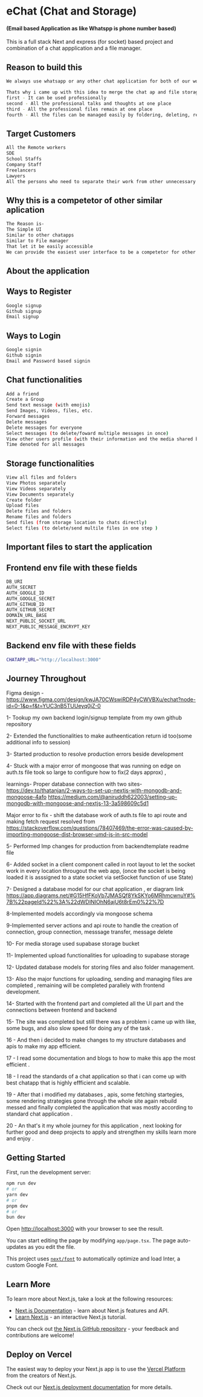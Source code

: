 # eChat (Chat and Storage) 

#### (Email based Application as like Whatspp is phone number based)

This is a full stack Next and express (for socket) based project and combination of a chat appplication and a file manager.


## Reason to build this 
```bash
We always use whatsapp or any other chat application for both of our work and also professional work and while doing that all the professionally received files are mixed up with other unnecessary pictures and files.

Thats why i came up with this idea to merge the chat ap and file storage in one piece of application so that 
first - It can be used professionally 
second - All the professional talks and thoughts at one place
third - All the professional files remain at one place 
fourth - All the files can be managed easily by foldering, deleting, renaming and further file related operations

```

## Target Customers 
```bash
All the Remote workers
SDE
School Staffs
Company Staff
Freelancers
Lawyers
All the persons who need to separate their work from other unnecessary stuffs 
```

## Why this is a competetor of other similar aplication  
```bash
The Reason is- 
The Simple UI
Similar to other chatapps
Similar to File manager
That let it be easily accessible 
We can provide the easiest user interface to be a competetor for other similar Applications

```


## About the application

## Ways to Register
```bash
Google signup
Github signup
Email signup

```

## Ways to Login
```bash
Google signin
Github signin
Email and Password based signin

```

## Chat functionalities
```bash
Add a friend
Create a Group 
Send text message (with emojis)
Send Images, Videos, files, etc.
Forward messages
Delete messages
Delete messages for everyone
Select messages (to delete/foward multiple messages in once)
View other users profile (with their information and the media shared between you and the other user you are chatting)
Time denoted for all messages

```

## Storage functionalities
```bash
View all files and folders
View Photos separately
View Videos separately
View Documents separately
Create folder
Upload files
Delete files and folders
Rename files and folders
Send files (from storage location to chats directly)
Select files (to delete/send multile files in one step )

```


## Important files to start the application 

## Frontend env file with these fields

```bash
DB_URI
AUTH_SECRET
AUTH_GOOGLE_ID
AUTH_GOOGLE_SECRET
AUTH_GITHUB_ID
AUTH_GITHUB_SECRET
DOMAIN_URL_BASE
NEXT_PUBLIC_SOCKET_URL
NEXT_PUBLIC_MESSAGE_ENCRYPT_KEY
```

## Backend env file with these fields

```bash
CHATAPP_URL="http://localhost:3000"
```


## Journey Throughout

Figma design - https://www.figma.com/design/kwJA70CWswiRDP4yCWVBXu/echat?node-id=0-1&p=f&t=YUC3nB5TUUeyq0jZ-0


1- Tookup my own backend login/signup template from my own github repository

2- Extended the functionalities to make autheentication return id too(some additional info to session)

3- Started production to resolve production errors beside development

4- Stuck with a major error of mongoose that was running on edge on auth.ts file took so large to configure how to fix(2 days approx) ,

learnings- Proper database connection  with two sites-
https://dev.to/thatanjan/2-ways-to-set-up-nextjs-with-mongodb-and-mongoose-4afo
https://medium.com/@aniruddh622003/setting-up-mongodb-with-mongoose-and-nextjs-13-3a598609c5d1

Major error to fix -
shift the database work of auth.ts file to api route and making fetch request resolved from
https://stackoverflow.com/questions/78407469/the-error-was-caused-by-importing-mongoose-dist-browser-umd-js-in-src-model

5- Performed Imp changes for production from backendtemplate readme file

6- Added socket in a client component called in root layout to let the socket work in every location througout the web app, (once the socket is being loaded it is asssigned to a state socket via setSocket function of use State)

7- Designed a database model for our chat application , er diagram link https://app.diagrams.net/#G15HfFKoVb7JMASQf8YkSKYo6MRhmcwnuY#%7B%22pageId%22%3A%22dWDINIOhN6ajU6t8rEm0%22%7D

8-Implemented models accordingly via mongoose schema

9-Implemented server actions and api route to handle the creation of connection, group connection, messsage transfer, message delete 

10- For media storage used supabase storage bucket 

11- Implemented upload functionalities for uploading to supabase storage 

12- Updated database models for storing files and also folder management.  

13- Also the major functions for uploading, sending and managing files are completed , remaining will be completed parallely with frontend development.

14- Started with the frontend part and completed all the UI part and the connections between frontend and backend

15- The site was completed but still there was a problem i came up with like, some bugs, and also slow speed for doing any of the task .

16 - And then i decided to make changes to my structure databases and apis to make my app efficient.

17 - I read some documentation and blogs to how to make this app the most efficient .

18 - I read the standards of a chat application so that i can come up with best chatapp that is highly effficient and scalable.
 
19 - After that i modified my databases , apis, some fetching startegies, some rendering strategies gone through the whole site again rebuild messed and finally completed the application that was mostly according to standard chat application .

20 - An that's it my whole journey for this application , next looking for further good and deep projects to apply and strengthen my skills learn more and enjoy .


## Getting Started

First, run the development server:

```bash
npm run dev
# or
yarn dev
# or
pnpm dev
# or
bun dev
```

Open [http://localhost:3000](http://localhost:3000) with your browser to see the result.

You can start editing the page by modifying `app/page.tsx`. The page auto-updates as you edit the file.

This project uses [`next/font`](https://nextjs.org/docs/basic-features/font-optimization) to automatically optimize and load Inter, a custom Google Font.

## Learn More

To learn more about Next.js, take a look at the following resources:

- [Next.js Documentation](https://nextjs.org/docs) - learn about Next.js features and API.
- [Learn Next.js](https://nextjs.org/learn) - an interactive Next.js tutorial.

You can check out [the Next.js GitHub repository](https://github.com/vercel/next.js/) - your feedback and contributions are welcome!

## Deploy on Vercel

The easiest way to deploy your Next.js app is to use the [Vercel Platform](https://vercel.com/new?utm_medium=default-template&filter=next.js&utm_source=create-next-app&utm_campaign=create-next-app-readme) from the creators of Next.js.

Check out our [Next.js deployment documentation](https://nextjs.org/docs/deployment) for more details.
